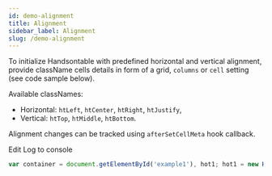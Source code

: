 ```yaml
---
id: demo-alignment
title: Alignment
sidebar_label: Alignment
slug: /demo-alignment
---
```


To initialize Handsontable with predefined horizontal and vertical alignment, provide className cells details in form of a grid, `columns` or `cell` setting (see code sample below).

Available classNames:

*   Horizontal: `htLeft`, `htCenter`, `htRight`, `htJustify`,
*   Vertical: `htTop`, `htMiddle`, `htBottom`.

Alignment changes can be tracked using `afterSetCellMeta` hook callback.

Edit Log to console
```js
var container = document.getElementById('example1'), hot1; hot1 = new Handsontable(container, { data: Handsontable.helper.createSpreadsheetData(100, 18), colWidths: 100, rowHeaders: true, colHeaders: true, contextMenu: true, mergeCells: \[ {row: 1, col: 1, rowspan: 3, colspan: 3}, {row: 3, col: 4, rowspan: 2, colspan: 2} \], className: "htCenter", cell: \[ {row: 0, col: 0, className: "htRight"}, {row: 1, col: 1, className: "htLeft htMiddle"}, {row: 3, col: 4, className: "htLeft htBottom"} \], afterSetCellMeta: function (row, col, key, val) { console.log("cell meta changed", row, col, key, val); } });
```
